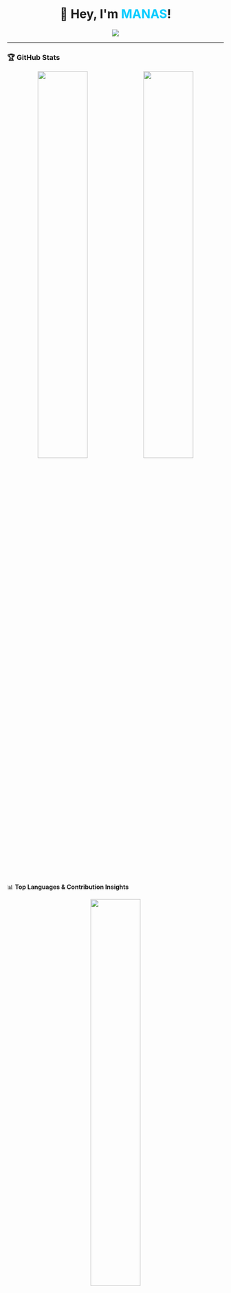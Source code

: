 ### <h1 align="center">👋 Hey, I'm <span style="color:#00ccff">MANAS</span>!</h1>

<p align="center">
  <img src="https://readme-typing-svg.herokuapp.com?font=Orbitron&size=30&duration=4000&pause=500&color=00ccff&center=true&vCenter=true&width=600&height=50&lines=🚀+Web+Developer;🤖+AI+%26+ML+Enthusiast;💡+Tech+Innovator;🔥+Problem+Solver" />
</p>

---

### 🏆 GitHub Stats
<p align="center">
  <img src="https://github-readme-stats.vercel.app/api?username=manas-techie&show_icons=true&theme=radical&hide_border=true" width="48%" />
  <img src="https://github-readme-streak-stats.herokuapp.com/?user=manas-techie&theme=radical&hide_border=true" width="48%" />
</p>

📊 **Top Languages & Contribution Insights**
<div align="center">
  <a href="https://github.com/manas-techie">
    <img src="https://github-readme-stats.vercel.app/api/top-langs?username=manas-techie&show_icons=true&theme=radical&layout=compact&hide_border=true&langs_count=8" width="48%" />
    <img src="https://github-readme-activity-graph.vercel.app/graph?username=manas-techie&bg_color=000000&color=f1c40f&line=ff5733&point=ffffff&area=true&hide_border=true&theme=high-contrast" width="90%" />
  </a>
</div>

---

### 🌍 Connect with Me
<p align="center">
  <a href="https://www.linkedin.com/in/manas-shet-656a452b2/"><img src="https://img.shields.io/badge/-LinkedIn-0A66C2?style=for-the-badge&logo=linkedin&logoColor=white"></a>
  <a href="https://x.com/Manas_techie"><img src="https://img.shields.io/badge/-Twitter-1DA1F2?style=for-the-badge&logo=twitter&logoColor=white"></a>
  <a href=""><img src="https://img.shields.io/badge/-Stack Overflow-FE7A16?style=for-the-badge&logo=stackoverflow&logoColor=white"></a>
  <a href=""><img src="https://img.shields.io/badge/-LeetCode-FFA116?style=for-the-badge&logo=leetcode&logoColor=white"></a>
  <a href=""><img src="https://img.shields.io/badge/-Medium-000000?style=for-the-badge&logo=medium&logoColor=white"></a>
  <a href=""><img src="https://img.shields.io/badge/-YouTube-FF0000?style=for-the-badge&logo=youtube&logoColor=white"></a>
</p>

---

### 🚀 Tech Stack
<p align="center">
  <img src="https://skillicons.dev/icons?i=c,python,html,css,javascript,nodejs,express,mongodb,react,mysql,java,vscode" width="600" />
</p>

🧠 **Machine Learning Tools**
<p align="center">
  <img src="https://upload.wikimedia.org/wikipedia/commons/3/31/NumPy_logo_2020.svg" title="NumPy" width="50" />
  <img src="https://upload.wikimedia.org/wikipedia/commons/e/ed/Pandas_logo.svg" title="Pandas" width="50" />
</p>

---

### 🎮 Fun & Dynamic Stuff
🔥 **Check out my GitHub Profile Summary**: [View Insights](https://profile-summary-for-github.com/user/manas-techie)

🏆 **GitHub Achievements**
<p align="center">
    <img src="https://github-profile-trophy.vercel.app/?username=manas-techie&theme=discord&no-frame=true&margin-w=10" />
</p>

✨ **Daily Coding Motivation**
<p align="center">
  <img src="https://quotes-github-readme.vercel.app/api?type=horizontal&theme=tokyonight" />
</p>

---

### 🚀 Keep Coding, Keep Growing! 💙

